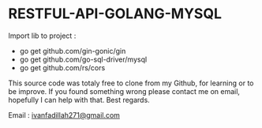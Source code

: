﻿# RESTFUL-API-GOLANG-MYSQL

Import lib to project :
- go get github.com/gin-gonic/gin
- go get github.com/go-sql-driver/mysql
- go get github.com/rs/cors

This source code was totaly free to clone from my Github, for learning or to be improve. If you found something wrong please contact me on email, hopefully I can help with that. Best regards.

Email : ivanfadillah271@gmail.com
